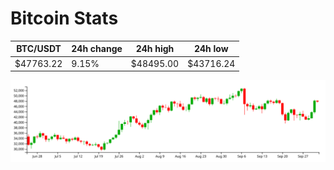 # Bitcoin Stats

BTC/USDT|24h change|24h high|24h low|
|---|---|---|---|
|$47763.22|9.15%|$48495.00|$43716.24|

<img src="./chart.svg">
